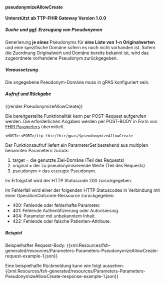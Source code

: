 #### pseudonymizeAllowCreate
**Unterstützt ab TTP-FHIR Gateway Version 1.0.0**

##### **Suche und ggf. Erzeugung von Pseudonymen**
Generierung **je eines** Pseudonyms für **eine Liste von 1-n Originalwerten** und eine spezifische Domäne sofern es noch nicht vorhanden ist. Sofern die Zuordnung Originalwert und Domäne bereits bekannt ist, wird das zugeordnete vorhandene Pseudonym zurückgegeben.

##### **Voraussetzung**
Die angegebene Pseudonym-Domäne muss in gPAS konfiguriert sein.

##### **Aufruf und Rückgabe**
{{render:PseudonymizeAllowCreate}}

Die bereitgestellte Funktionalität kann per POST-Request aufgerufen werden. Die erforderlichen Angaben werden per POST-BODY in Form von [FHIR Parameters](https://www.hl7.org/fhir/parameters.html) übermittelt.

`<HOST>:<PORT>/ttp-fhir/fhir/gpas/$pseudonymizeAllowCreate`

Der Funktionsaufruf liefert ein ParameterSet bestehend aus multiplen benannten Parametern zurück:
1. target = die genutzte Ziel-Domäne (Teil des Requests)
2. original = der zu pseudonymisierende Werte (Teil des Requests)
3. pseudonym = das erzeugte Pseudonym.

Im Erfolgsfall wird der HTTP Statuscode 200 zurückgegeben.

Im Fehlerfall wird einer der folgenden HTTP Statuscodes in Verbindung mit einer OperationOutcome-Ressource zurückgegeben:
* 400: Fehlende oder fehlerhafte Parameter.
* 401: Fehlende Authentifizierung oder Autorisierung.
* 404: Parameter mit unbekanntem Inhalt.
* 422: Fehlende oder falsche Patienten-Attribute.

##### **Beispiel**
Beispielhafter Request-Body:
{{xml:Resources/fsh-generated/resources/Parameters-Parameters-PseudonymizeAllowCreate-request-example-1.json}}

Eine beispielhafte Rückmeldung kann wie folgt aussehen:
{{xml:Resources/fsh-generated/resources/Parameters-Parameters-PseudonymizeAllowCreate-response-example-1.json}}
